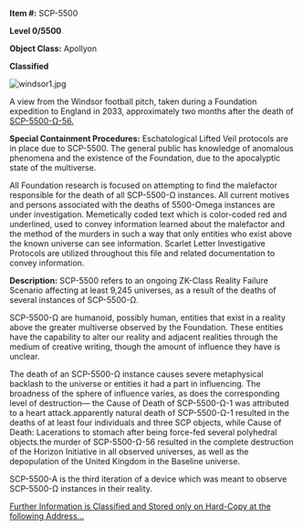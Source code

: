 **Item #:** SCP-5500

**Level 0/5500**

**Object Class:** Apollyon  

**Classified**

![windsor1.jpg](http://scp-sandbox-3.wdfiles.com/local--files/fragment%3Aihp5k2/windsor1.jpg)

A view from the Windsor football pitch, taken during a Foundation expedition to England in 2033, approximately two months after the death of [SCP-5500-Ω-56.](http://www.scp-wiki.net/djoric-s-author-page)

**Special Containment Procedures:** Eschatological Lifted Veil protocols are in place due to SCP-5500. The general public has knowledge of anomalous phenomena and the existence of the Foundation, due to the apocalyptic state of the multiverse.

All Foundation research is focused on attempting to find the malefactor responsible for the death of all SCP-5500-Ω instances. All current motives and persons associated with the deaths of 5500-Omega instances are under investigation. Memetically coded text which is color-coded red and underlined, used to convey information learned about the malefactor and the method of the murders in such a way that only entities who exist above the known universe can see information. Scarlet Letter Investigative Protocols are utilized throughout this file and related documentation to convey information.

**Description:** SCP-5500 refers to an ongoing ZK-Class Reality Failure Scenario affecting at least 9,245 universes, as a result of the deaths of several instances of SCP-5500-Ω.

SCP-5500-Ω are humanoid, possibly human, entities that exist in a reality above the greater multiverse observed by the Foundation. These entities have the capability to alter our reality and adjacent realities through the medium of creative writing, though the amount of influence they have is unclear.

The death of an SCP-5500-Ω instance causes severe metaphysical backlash to the universe or entities it had a part in influencing. The broadness of the sphere of influence varies, as does the corresponding level of destruction— the Cause of Death of SCP-5500-Ω-1 was attributed to a heart attack.apparently natural death of SCP-5500-Ω-1 resulted in the deaths of at least four individuals and three SCP objects, while Cause of Death: Lacerations to stomach after being force-fed several polyhedral objects.the murder of SCP-5500-Ω-56 resulted in the complete destruction of the Horizon Initiative in all observed universes, as well as the depopulation of the United Kingdom in the Baseline universe.

SCP-5500-A is the third iteration of a device which was meant to observe SCP-5500-Ω instances in their reality.

[Further Information is Classified and Stored only on Hard-Copy at the following Address...](http://www.scp-wiki.net/scp-5500/offset/1)